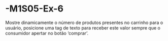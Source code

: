 # -M1S05-Ex-6
Mostre dinamicamente o número de produtos presentes no carrinho para o usuário, posicione uma tag de texto para receber este valor sempre que o consumidor apertar no botão ‘comprar’.
